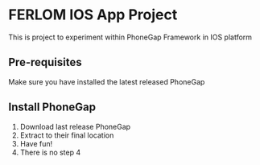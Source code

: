 <!--
#
# This is under Creative Commons License
#
-->
FERLOM IOS App Project
=============================================================
This is project to experiment within PhoneGap Framework in IOS platform
<br />

Pre-requisites
-------------------------------------------------------------
Make sure you have installed the latest released PhoneGap
<br />

Install PhoneGap
-------------------------------------------------------------

1. Download last release PhoneGap
2. Extract to their final location
3. Have fun!
4. There is no step 4


